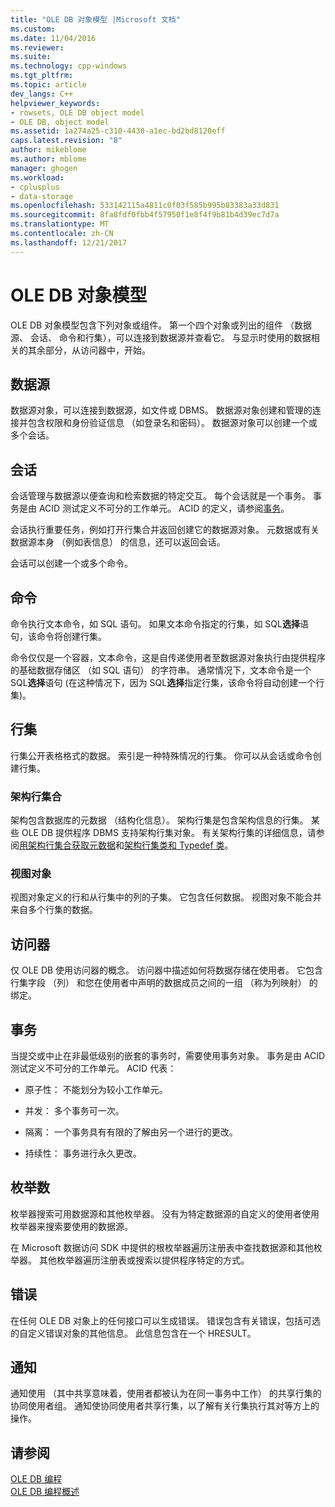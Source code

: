 ```yaml
---
title: "OLE DB 对象模型 |Microsoft 文档"
ms.custom: 
ms.date: 11/04/2016
ms.reviewer: 
ms.suite: 
ms.technology: cpp-windows
ms.tgt_pltfrm: 
ms.topic: article
dev_langs: C++
helpviewer_keywords:
- rowsets, OLE DB object model
- OLE DB, object model
ms.assetid: 1a274a25-c310-4430-a1ec-bd2bd8120eff
caps.latest.revision: "8"
author: mikeblome
ms.author: mblome
manager: ghogen
ms.workload:
- cplusplus
- data-storage
ms.openlocfilehash: 533142115a4811c0f03f585b995b83383a33d831
ms.sourcegitcommit: 8fa8fdf0fbb4f57950f1e8f4f9b81b4d39ec7d7a
ms.translationtype: MT
ms.contentlocale: zh-CN
ms.lasthandoff: 12/21/2017
---
```

# <a name="ole-db-object-model"></a>OLE DB 对象模型
OLE DB 对象模型包含下列对象或组件。 第一个四个对象或列出的组件 （数据源、 会话、 命令和行集），可以连接到数据源并查看它。 与显示时使用的数据相关的其余部分，从访问器中，开始。  
  
## <a name="data-sources"></a>数据源  
 数据源对象，可以连接到数据源，如文件或 DBMS。 数据源对象创建和管理的连接并包含权限和身份验证信息 （如登录名和密码）。 数据源对象可以创建一个或多个会话。  
  
## <a name="sessions"></a>会话  
 会话管理与数据源以便查询和检索数据的特定交互。 每个会话就是一个事务。 事务是由 ACID 测试定义不可分的工作单元。 ACID 的定义，请参阅[事务](#vcconoledbcomponents_transactions)。  
  
 会话执行重要任务，例如打开行集合并返回创建它的数据源对象。 元数据或有关数据源本身 （例如表信息） 的信息，还可以返回会话。  
  
 会话可以创建一个或多个命令。  
  
## <a name="commands"></a>命令  
 命令执行文本命令，如 SQL 语句。 如果文本命令指定的行集，如 SQL**选择**语句，该命令将创建行集。  
  
 命令仅仅是一个容器，文本命令，这是自传递使用者至数据源对象执行由提供程序的基础数据存储区 （如 SQL 语句） 的字符串。 通常情况下，文本命令是一个 SQL**选择**语句 (在这种情况下，因为 SQL**选择**指定行集，该命令将自动创建一个行集)。  
  
## <a name="rowsets"></a>行集  
 行集公开表格格式的数据。 索引是一种特殊情况的行集。 你可以从会话或命令创建行集。  
  
### <a name="schema-rowsets"></a>架构行集合  
 架构包含数据库的元数据 （结构化信息）。 架构行集是包含架构信息的行集。 某些 OLE DB 提供程序 DBMS 支持架构行集对象。 有关架构行集的详细信息，请参阅[用架构行集合获取元数据](../../data/oledb/obtaining-metadata-with-schema-rowsets.md)和[架构行集类和 Typedef 类](../../data/oledb/schema-rowset-classes-and-typedef-classes.md)。  
  
### <a name="view-objects"></a>视图对象  
 视图对象定义的行和从行集中的列的子集。 它包含任何数据。 视图对象不能合并来自多个行集的数据。  
  
## <a name="accessors"></a>访问器  
 仅 OLE DB 使用访问器的概念。 访问器中描述如何将数据存储在使用者。 它包含行集字段 （列） 和您在使用者中声明的数据成员之间的一组 （称为列映射） 的绑定。  
  
##  <a name="vcconoledbcomponents_transactions"></a>事务  
 当提交或中止在非最低级别的嵌套的事务时，需要使用事务对象。 事务是由 ACID 测试定义不可分的工作单元。 ACID 代表：  
  
-   原子性： 不能划分为较小工作单元。  
  
-   并发： 多个事务可一次。  
  
-   隔离： 一个事务具有有限的了解由另一个进行的更改。  
  
-   持续性： 事务进行永久更改。  
  
## <a name="enumerators"></a>枚举数  
 枚举器搜索可用数据源和其他枚举器。 没有为特定数据源的自定义的使用者使用枚举器来搜索要使用的数据源。  
  
 在 Microsoft 数据访问 SDK 中提供的根枚举器遍历注册表中查找数据源和其他枚举器。 其他枚举器遍历注册表或搜索以提供程序特定的方式。  
  
## <a name="errors"></a>错误  
 在任何 OLE DB 对象上的任何接口可以生成错误。 错误包含有关错误，包括可选的自定义错误对象的其他信息。 此信息包含在一个 HRESULT。  
  
## <a name="notifications"></a>通知  
 通知使用 （其中共享意味着，使用者都被认为在同一事务中工作） 的共享行集的协同使用者组。 通知使协同使用者共享行集，以了解有关行集执行其对等方上的操作。  
  
## <a name="see-also"></a>请参阅  
 [OLE DB 编程](../../data/oledb/ole-db-programming.md)   
 [OLE DB 编程概述](../../data/oledb/ole-db-programming-overview.md)